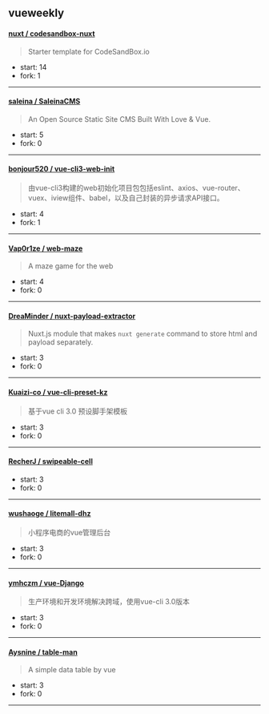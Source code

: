 ## vueweekly

#### [nuxt / codesandbox-nuxt](https://github.com/nuxt/codesandbox-nuxt)

> Starter template for CodeSandBox.io

+ start: 14
+ fork: 1

----


#### [saleina / SaleinaCMS](https://github.com/saleina/SaleinaCMS)

> An Open Source Static Site CMS Built With Love & Vue.

+ start: 5
+ fork: 0

----


#### [bonjour520 / vue-cli3-web-init](https://github.com/bonjour520/vue-cli3-web-init)

> 由vue-cli3构建的web初始化项目包包括eslint、axios、vue-router、vuex、iview组件、babel，以及自己封装的异步请求API接口。

+ start: 4
+ fork: 1

----


#### [Vap0r1ze / web-maze](https://github.com/Vap0r1ze/web-maze)

> A maze game for the web

+ start: 4
+ fork: 0

----


#### [DreaMinder / nuxt-payload-extractor](https://github.com/DreaMinder/nuxt-payload-extractor)

> Nuxt.js module that makes `nuxt generate` command to store html and payload separately.

+ start: 3
+ fork: 0

----


#### [Kuaizi-co / vue-cli-preset-kz](https://github.com/Kuaizi-co/vue-cli-preset-kz)

> 基于vue cli 3.0 预设脚手架模板

+ start: 3
+ fork: 0

----


#### [RecherJ / swipeable-cell](https://github.com/RecherJ/swipeable-cell)

> 

+ start: 3
+ fork: 0

----


#### [wushaoge / litemall-dhz](https://github.com/wushaoge/litemall-dhz)

> 小程序电商的vue管理后台

+ start: 3
+ fork: 0

----


#### [ymhczm / vue-Django](https://github.com/ymhczm/vue-Django)

> 生产环境和开发环境解决跨域，使用vue-cli 3.0版本

+ start: 3
+ fork: 0

----


#### [Aysnine / table-man](https://github.com/Aysnine/table-man)

> A simple data table by vue

+ start: 3
+ fork: 0

----

